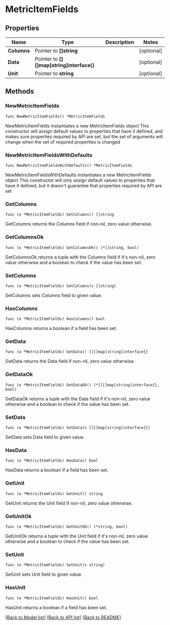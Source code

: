 # MetricItemFields

## Properties

Name | Type | Description | Notes
------------ | ------------- | ------------- | -------------
**Columns** | Pointer to **[]string** |  | [optional] 
**Data** | Pointer to **[][]map[string]interface{}** |  | [optional] 
**Unit** | Pointer to **string** |  | [optional] 

## Methods

### NewMetricItemFields

`func NewMetricItemFields() *MetricItemFields`

NewMetricItemFields instantiates a new MetricItemFields object
This constructor will assign default values to properties that have it defined,
and makes sure properties required by API are set, but the set of arguments
will change when the set of required properties is changed

### NewMetricItemFieldsWithDefaults

`func NewMetricItemFieldsWithDefaults() *MetricItemFields`

NewMetricItemFieldsWithDefaults instantiates a new MetricItemFields object
This constructor will only assign default values to properties that have it defined,
but it doesn't guarantee that properties required by API are set

### GetColumns

`func (o *MetricItemFields) GetColumns() []string`

GetColumns returns the Columns field if non-nil, zero value otherwise.

### GetColumnsOk

`func (o *MetricItemFields) GetColumnsOk() (*[]string, bool)`

GetColumnsOk returns a tuple with the Columns field if it's non-nil, zero value otherwise
and a boolean to check if the value has been set.

### SetColumns

`func (o *MetricItemFields) SetColumns(v []string)`

SetColumns sets Columns field to given value.

### HasColumns

`func (o *MetricItemFields) HasColumns() bool`

HasColumns returns a boolean if a field has been set.

### GetData

`func (o *MetricItemFields) GetData() [][]map[string]interface{}`

GetData returns the Data field if non-nil, zero value otherwise.

### GetDataOk

`func (o *MetricItemFields) GetDataOk() (*[][]map[string]interface{}, bool)`

GetDataOk returns a tuple with the Data field if it's non-nil, zero value otherwise
and a boolean to check if the value has been set.

### SetData

`func (o *MetricItemFields) SetData(v [][]map[string]interface{})`

SetData sets Data field to given value.

### HasData

`func (o *MetricItemFields) HasData() bool`

HasData returns a boolean if a field has been set.

### GetUnit

`func (o *MetricItemFields) GetUnit() string`

GetUnit returns the Unit field if non-nil, zero value otherwise.

### GetUnitOk

`func (o *MetricItemFields) GetUnitOk() (*string, bool)`

GetUnitOk returns a tuple with the Unit field if it's non-nil, zero value otherwise
and a boolean to check if the value has been set.

### SetUnit

`func (o *MetricItemFields) SetUnit(v string)`

SetUnit sets Unit field to given value.

### HasUnit

`func (o *MetricItemFields) HasUnit() bool`

HasUnit returns a boolean if a field has been set.


[[Back to Model list]](../README.md#documentation-for-models) [[Back to API list]](../README.md#documentation-for-api-endpoints) [[Back to README]](../README.md)


